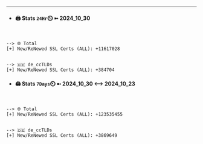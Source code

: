 

---
- #### 🖨️ **Stats** `24Hr`⏲️ ➼ 2024_10_30
```console


--> 🌐 Total
[+] New/ReNewed SSL Certs (ALL): +11617028


--> 🇩🇪 de_ccTLDs
[+] New/ReNewed SSL Certs (ALL): +384704

```

- #### 🖨️ **Stats** `7Days`⏲️ ➼ 2024_10_30 <--> 2024_10_23
```console


--> 🌐 Total
[+] New/ReNewed SSL Certs (ALL): +123535455


--> 🇩🇪 de_ccTLDs
[+] New/ReNewed SSL Certs (ALL): +3869649

```

